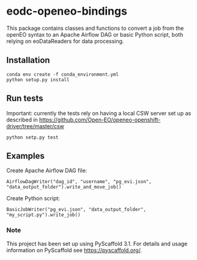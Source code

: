 # eodc-openeo-bindings

This package contains classes and functions to convert a job from the openEO syntax to an Apache Airflow DAG or basic Python script, both relying on eoDataReaders for data processing.

## Installation

```
conda env create -f conda_environment.yml
python setup.py install
```

## Run tests

Important: currently the tests rely on having a local CSW server set up as described in https://github.com/Open-EO/openeo-openshift-driver/tree/master/csw

`python setp.py test`

## Examples

Create Apache Airflow DAG file:

`AirflowDagWriter("dag_id", "username", "pg_evi.json", "data_output_folder").write_and_move_job()`

Create Python script:

`BasicJobWriter("pg_evi.json", "data_output_folder", "my_script.py").write_job()`




### Note

This project has been set up using PyScaffold 3.1. For details and usage
information on PyScaffold see https://pyscaffold.org/.
